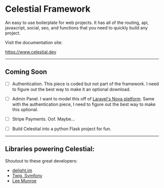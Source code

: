 # Celestial Framework
An easy to use boilerplate for web projects. It has all of the routing, api, javascript, social, seo, and functions that you need to quickly build any project.

Visit the documentation site:

https://www.celestial.dev

---

## Coming Soon

- [ ] Authentication. This piece is coded but not part of the framework. I need to figure out the best way to make it an optional download.

- [ ] Admin Panel. I want to model this off of [Laravel's Nova platform](https://nova.laravel.com/). Same with the authentication piece, I need to figure out the best way to make this optional.

- [ ] Stripe Payments. Oof. Maybe...

- [ ] Build Celestial into a python Flask project for fun.

---


## Libraries powering Celestial:

Shoutout to these great developers:

- [delight.im](https://github.com/delight-im)
- [Twig, Symfony](https://github.com/twigphp)
- [Lee Munroe](https://github.com/leemunroe)